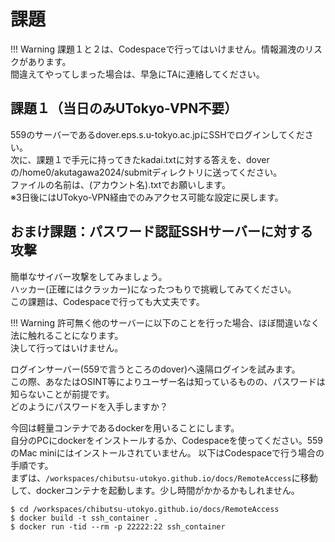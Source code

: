 # 課題

!!! Warning
    課題１と２は、Codespaceで行ってはいけません。情報漏洩のリスクがあります。  
    間違えてやってしまった場合は、早急にTAに連絡してください。

## 課題１（当日のみUTokyo-VPN不要）
559のサーバーであるdover.eps.s.u-tokyo.ac.jpにSSHでログインしてください。  
次に、課題１で手元に持ってきたkadai.txtに対する答えを、doverの/home0/akutagawa2024/submitディレクトリに送ってください。  
ファイルの名前は、(アカウント名).txtでお願いします。  
※3日後にはUTokyo-VPN経由でのみアクセス可能な設定に戻します。


## おまけ課題：パスワード認証SSHサーバーに対する攻撃
簡単なサイバー攻撃をしてみましょう。  
ハッカー(正確にはクラッカー)になったつもりで挑戦してみてください。  
この課題は、Codespaceで行っても大丈夫です。

!!! Warning
    許可無く他のサーバーに以下のことを行った場合、ほぼ間違いなく法に触れることになります。  
    決して行ってはいけません。  

ログインサーバー(559で言うところのdover)へ遠隔ログインを試みます。  
この際、あなたはOSINT等によりユーザー名は知っているものの、パスワードは知らないことが前提です。  
どのようにパスワードを入手しますか？



今回は軽量コンテナであるdockerを用いることにします。  
自分のPCにdockerをインストールするか、Codespaceを使ってください。559のMac miniにはインストールされていません。
以下はCodespaceで行う場合の手順です。  
まずは、`/workspaces/chibutsu-utokyo.github.io/docs/RemoteAccess`に移動して、dockerコンテナを起動します。少し時間がかかるかもしれません。
```
$ cd /workspaces/chibutsu-utokyo.github.io/docs/RemoteAccess
$ docker build -t ssh_container .
$ docker run -tid --rm -p 22222:22 ssh_container
```





